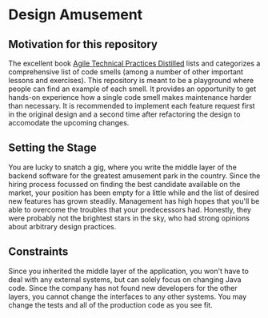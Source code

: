 # Design Amusement

## Motivation for this repository
The excellent book [Agile Technical Practices Distilled](https://leanpub.com/agiletechnicalpracticesdistilled) lists and
categorizes a comprehensive list of code smells (among a number of other important lessons and exercises). This
repository is meant to be a playground where people can find an example of each smell. It provides an opportunity to
get hands-on experience how a single code smell makes maintenance harder than necessary. It is recommended to implement
each feature request first in the original design and a second time after refactoring the design to accomodate the
upcoming changes. 

## Setting the Stage
You are lucky to snatch a gig, where you write the middle layer of the backend software for the greatest amusement park
in the country. Since the hiring process focussed on finding the best candidate available on the market, your position
has been empty for a little while and the list of desired new features has grown steadily. Management has high hopes
that you'll be able to overcome the troubles that your predecessors had. Honestly, they were probably not the brightest
stars in the sky, who had strong opinions about arbitrary design practices. 

## Constraints
Since you inherited the middle layer of the application, you won't have to deal with any external systems, but can
solely focus on changing Java code. Since the company has not found new developers for the other layers, you cannot
change the interfaces to any other systems. You may change the tests and all of the production code as you see fit.

